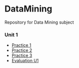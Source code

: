 # DataMining
Repository for Data Mining subject

### Unit 1
- [Practice 1](https://github.com/CarlosBqz/DataMining/blob/Unit1/Practice1.md "Practice 1")
- [Practice 2](https://github.com/CarlosBqz/DataMining/blob/Unit1/Practice%202.md "Practice 2")
- [Practice 3](https://github.com/CarlosBqz/DataMining/blob/Unit1/Practice3.md "Practice 3")
- [Evaluation U1](https://github.com/CarlosBqz/DataMining/blob/Unit1/Evaluation_U1.md)
